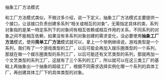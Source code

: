 抽象工厂方法模式



和工厂方法模式类似，不做过多介绍，说一下定义，抽象工厂方法模式主要提供一个接口，让该接口负责创建多系列“相关或相互的对象”，无需指定具体的类，系列对象指的是某一特定系列下的对象间有相互依赖或相互作用的关系，不同系列的对象之间不能相互依赖，如果没有多系列对象创建的需求变化，没必要使用**抽象工厂方法**模式，使用**简单工厂方法**模式就可以，拿上一个举例继续说，游戏类型是一个系列，我们有了一个游戏类型的工厂，以后可能会再加入娱乐圈类型的一个系列，那就在做一个娱乐圈类型的系列工厂，以后可能还有文艺类型的系列，那就再加一个文艺类型的系列工厂，这就有了三个系列的工厂，所以就可以在这三类工厂的基础上再抽象出一个抽象的超级工厂，根据不同需求选择实例化哪一个系列的具体工厂，再创建具体工厂下的具体类型的对象。